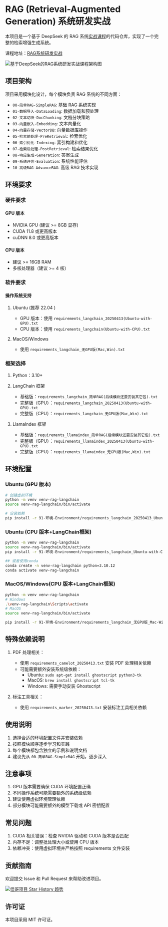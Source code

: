 # RAG (Retrieval-Augmented Generation) 系统研发实战

本项目是一个基于 DeepSeek 的 RAG 系统[实战课程](https://u.geekbang.org/subject/airag/1009927)的代码仓库，实现了一个完整的检索增强生成系统。

课程地址：[RAG系统研发实战](https://u.geekbang.org/subject/airag/1009927)

![基于DeepSeek的RAG系统研发实战课程架构图](92-图片-Pic/RAG.PNG)

## 项目架构

项目采用模块化设计，每个模块负责 RAG 系统的不同方面：

- `00-简单RAG-SimpleRAG`: 基础 RAG 系统实现
- `01-数据导入-DataLoading`: 数据加载和预处理
- `02-文本切块-DocChunking`: 文档分块策略
- `03-向量嵌入-Embedding`: 文本向量化
- `04-向量存储-VectorDB`: 向量数据库操作
- `05-检索前处理-PreRetrieval`: 检索优化
- `06-索引优化-Indexing`: 索引构建和优化
- `07-检索后处理-PostRetrieval`: 检索结果优化
- `08-响应生成-Generation`: 答案生成
- `09-系统评估-Evaluation`: 系统性能评估
- `10-高级RAG-AdvanceRAG`: 高级 RAG 技术实现

## 环境要求

### 硬件要求

#### GPU 版本
- NVIDIA GPU (建议 >= 8GB 显存)
- CUDA 11.8 或更高版本
- cuDNN 8.0 或更高版本

#### CPU 版本
- 建议 >= 16GB RAM
- 多核处理器（建议 >= 4 核）

### 软件要求

#### 操作系统支持
1. Ubuntu (推荐 22.04 )
   - GPU 版本：使用 `requirements_langchain_20250413(Ubuntu-with-GPU).txt`
   - CPU 版本：使用 `requirements_langchain(Ubuntu-with-CPU).txt`

2. MacOS/Windows
   - 使用 `requirements_langchain_无GPU版(Mac,Win).txt`

### 框架选择

1. Python：3.10+
2. LangChain 框架
   - 基础版：`requirements_langchain_简单RAG(后续模块还要安装其它包).txt`
   - 完整版（GPU）：`requirements_langchain_20250413(Ubuntu-with-GPU).txt`
   - 完整版（CPU）：`requirements_langchain_无GPU版(Mac,Win).txt`

3. LlamaIndex 框架
   - 基础版：`requirements_llamaindex_简单RAG(后续模块还要安装其它包).txt`
   - 完整版（GPU）：`requirements_llamaindex_20250413(Ubuntu-with-GPU).txt`
   - 完整版（CPU）：`requirements_llamaindex_无GPU版(Mac,Win).txt`

## 环境配置

### Ubuntu (GPU 版本)

```bash
# 创建虚拟环境
python -m venv venv-rag-langchain
source venv-rag-langchain/bin/activate

# 安装依赖
pip install -r 91-环境-Environment/requirements_langchain_20250413_Ubuntu-with-GPU.txt
```

### Ubuntu (CPU 版本+LangChain框架)

```bash
python -m venv venv-rag-langchain
source venv-rag-langchain/bin/activate
pip install -r 91-环境-Environment/requirements_langchain_Ubuntu-with-CPU.txt

## 或者使用conda
conda create -n venv-rag-langchain python=3.10.12
conda activate venv-rag-langchain
```

### MacOS/Windows(CPU 版本+LangChain框架)

```bash
python -m venv venv-rag-langchain
# Windows
.\venv-rag-langchain\Scripts\activate
# MacOS
source venv-rag-langchain/bin/activate

pip install -r 91-环境-Environment/requirements_langchain_无GPU版_Mac-Win.txt
```

## 特殊依赖说明

1. PDF 处理相关：
   - 使用 `requirements_camelot_20250413.txt` 安装 PDF 处理相关依赖
   - 可能需要额外安装系统级依赖：
     - Ubuntu: `sudo apt-get install ghostscript python3-tk`
     - MacOS: `brew install ghostscript tcl-tk`
     - Windows: 需要手动安装 Ghostscript

2. 标注工具相关：
   - 使用 `requirements_marker_20250413.txt` 安装标注工具相关依赖

## 使用说明

1. 选择合适的环境配置文件并安装依赖
2. 按照模块顺序逐步学习和实践
3. 每个模块都包含独立的示例和说明文档
4. 建议先从 `00-简单RAG-SimpleRAG` 开始，逐步深入

## 注意事项

1. GPU 版本需要确保 CUDA 环境配置正确
2. 不同操作系统可能需要额外的系统级依赖
3. 建议使用虚拟环境管理依赖
4. 部分模块可能需要额外的模型下载或 API 密钥配置

## 常见问题

1. CUDA 相关错误：检查 NVIDIA 驱动和 CUDA 版本是否匹配
2. 内存不足：调整批处理大小或使用 CPU 版本
3. 依赖冲突：使用虚拟环境并严格按照 requirements 文件安装

## 贡献指南

欢迎提交 Issue 和 Pull Request 来帮助改进项目。

[![佳哥项目 Star History 趋势](https://api.star-history.com/svg?repos=huangjia2019/langchain-in-action,huangjia2019/ai-agents,huangjia2019/let-us-machine-learning,huangjia2019/rag-in-action,huangjia2019/llm-gpt&type=Date)](https://www.star-history.com/#huangjia2019/langchain-in-action&huangjia2019/ai-agents&huangjia2019/let-us-machine-learning&huangjia2019/rag-in-action&huangjia2019/llm-gpt&Date)

## 许可证

本项目采用 MIT 许可证。